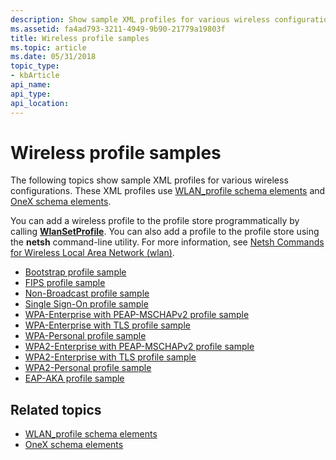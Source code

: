 ```yaml
---
description: Show sample XML profiles for various wireless configurations.
ms.assetid: fa4ad793-3211-4949-9b90-21779a19803f
title: Wireless profile samples
ms.topic: article
ms.date: 05/31/2018
topic_type: 
- kbArticle
api_name: 
api_type: 
api_location: 
---
```


# Wireless profile samples

The following topics show sample XML profiles for various wireless configurations. These XML profiles use [WLAN\_profile schema elements](wlan-profileschema-elements.md) and [OneX schema elements](onexschema-elements.md).

You can add a wireless profile to the profile store programmatically by calling [**WlanSetProfile**](/windows/desktop/api/wlanapi/nf-wlanapi-wlansetprofile). You can also add a profile to the profile store using the **netsh** command-line utility. For more information, see [Netsh Commands for Wireless Local Area Network (wlan)](/previous-versions/windows/it-pro/windows-server-2008-R2-and-2008/cc755301(v=ws.10)).

-   [Bootstrap profile sample](bootstrap-profile-sample.md)
-   [FIPS profile sample](fips-profile-sample.md)
-   [Non-Broadcast profile sample](non-broadcast-profile-sample.md)
-   [Single Sign-On profile sample](single-sign-on-profile-sample.md)
-   [WPA-Enterprise with PEAP-MSCHAPv2 profile sample](wpa-enterprise-with-peap-mschapv2-profile-sample.md)
-   [WPA-Enterprise with TLS profile sample](wpa-enterprise-with-tls-profile-sample.md)
-   [WPA-Personal profile sample](wpa-personal-profile-sample.md)
-   [WPA2-Enterprise with PEAP-MSCHAPv2 profile sample](wpa2-enterprise-with-peap-mschapv2-profile-sample.md)
-   [WPA2-Enterprise with TLS profile sample](wpa2-enterprise-with-tls-profile-sample.md)
-   [WPA2-Personal profile sample](wpa2-personal-profile-sample.md)
-   [EAP-AKA profile sample](eap-aka-profile-sample.md)

## Related topics

* [WLAN_profile schema elements](wlan-profileschema-elements.md)
* [OneX schema elements](onexschema-elements.md) 
